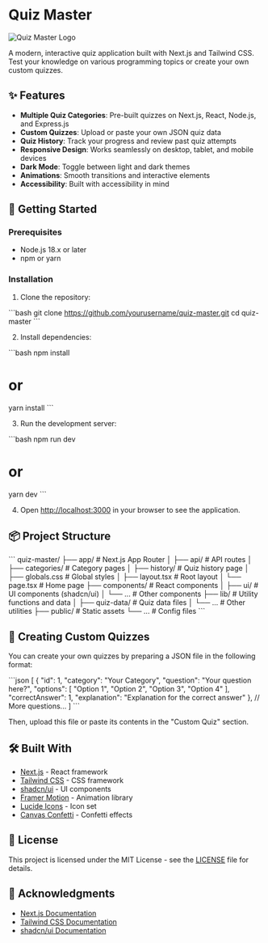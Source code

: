 # Quiz Master

![Quiz Master Logo](public/quiz-master-logo.png)

A modern, interactive quiz application built with Next.js and Tailwind CSS. Test your knowledge on various programming topics or create your own custom quizzes.

## ✨ Features

- **Multiple Quiz Categories**: Pre-built quizzes on Next.js, React, Node.js, and Express.js
- **Custom Quizzes**: Upload or paste your own JSON quiz data
- **Quiz History**: Track your progress and review past quiz attempts
- **Responsive Design**: Works seamlessly on desktop, tablet, and mobile devices
- **Dark Mode**: Toggle between light and dark themes
- **Animations**: Smooth transitions and interactive elements
- **Accessibility**: Built with accessibility in mind

## 🚀 Getting Started

### Prerequisites

- Node.js 18.x or later
- npm or yarn

### Installation

1. Clone the repository:

\`\`\`bash
git clone https://github.com/yourusername/quiz-master.git
cd quiz-master
\`\`\`

2. Install dependencies:

\`\`\`bash
npm install
# or
yarn install
\`\`\`

3. Run the development server:

\`\`\`bash
npm run dev
# or
yarn dev
\`\`\`

4. Open [http://localhost:3000](http://localhost:3000) in your browser to see the application.

## 📦 Project Structure

\`\`\`
quiz-master/
├── app/                  # Next.js App Router
│   ├── api/              # API routes
│   ├── categories/       # Category pages
│   ├── history/          # Quiz history page
│   ├── globals.css       # Global styles
│   ├── layout.tsx        # Root layout
│   └── page.tsx          # Home page
├── components/           # React components
│   ├── ui/               # UI components (shadcn/ui)
│   └── ...               # Other components
├── lib/                  # Utility functions and data
│   ├── quiz-data/        # Quiz data files
│   └── ...               # Other utilities
├── public/               # Static assets
└── ...                   # Config files
\`\`\`

## 🧩 Creating Custom Quizzes

You can create your own quizzes by preparing a JSON file in the following format:

\`\`\`json
[
  {
    "id": 1,
    "category": "Your Category",
    "question": "Your question here?",
    "options": [
      "Option 1",
      "Option 2",
      "Option 3",
      "Option 4"
    ],
    "correctAnswer": 1,
    "explanation": "Explanation for the correct answer"
  },
  // More questions...
]
\`\`\`

Then, upload this file or paste its contents in the "Custom Quiz" section.

## 🛠️ Built With

- [Next.js](https://nextjs.org/) - React framework
- [Tailwind CSS](https://tailwindcss.com/) - CSS framework
- [shadcn/ui](https://ui.shadcn.com/) - UI components
- [Framer Motion](https://www.framer.com/motion/) - Animation library
- [Lucide Icons](https://lucide.dev/) - Icon set
- [Canvas Confetti](https://www.npmjs.com/package/canvas-confetti) - Confetti effects

## 📄 License

This project is licensed under the MIT License - see the [LICENSE](LICENSE) file for details.

## 🙏 Acknowledgments

- [Next.js Documentation](https://nextjs.org/docs)
- [Tailwind CSS Documentation](https://tailwindcss.com/docs)
- [shadcn/ui Documentation](https://ui.shadcn.com/docs)

